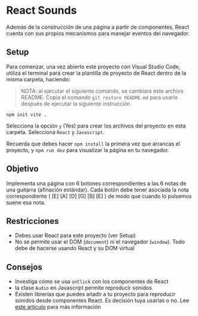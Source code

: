 # React Sounds

Además de la construcción de una página a partir de componentes, React cuenta con sus propios mecanismos para manejar eventos del navegador.

## Setup

Para comenzar, una vez abierto este proyecto con Visual Studio Code, utiliza el terminal para crear la plantilla de proyecto de React dentro de la misma carpeta, haciendo:


> NOTA: al ejecutar el siguiente comando, se cambiará este archivo README. Copia el comando `git restore README.md` para usarlo después de ejecutar la siguiente instrucción

```
npm init vite .
```

Selecciona la opción `y` (Yes) para crear los archivos del proyecto en esta carpeta. Selecciona `React` y `Javascript`.


Recuerda que debes hacer `npm install` la primera vez que arrancas el proyecto, y `npm run dev` para visualizar la página en tu navegador.


## Objetivo

Implementa una página con 6 botones correspondientes a las 6 notas de una guitarra (afinación estándar). Cada botón debe tener asociada la nota correspondiente ( [E] [A] [D] [G] [B] [E] ) de modo que cuando lo pulsemos suene esa nota.


## Restricciones

- Debes usar React para este proyecto (ver Setup)
- No se permite usar el DOM (`document`) ni el navegador (`window`). Todo debe de hacerse usando React y su DOM virtual


## Consejos

- Investiga cómo se usa `onClick` con los componentes de React
- la clase `Audio` en Javascript permite reproducir sonidos
- Existen librerías que puedes añadir a tu proyecto para reproducir sonidos desde componentes React. Es decisión tuya usarlas o no. Lee [este artículo](https://theshubhagrwl.medium.com/you-might-not-need-a-sound-library-for-react-a265870dabda) para más información